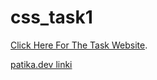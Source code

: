 # css_task1
[Click Here For The Task Website](https://tunakrdnz.github.io/css_task1/).

[patika.dev linki]()
